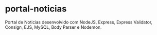 # portal-noticias

Portal de Noticias desenvolvido com NodeJS, Express, Express Validator, 
Consign, EJS, MySQL, Body Parser e Nodemon.
